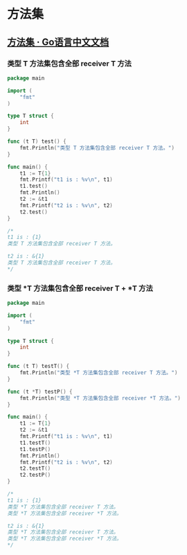 # 方法集

## [方法集 · Go语言中文文档](https://www.topgoer.com/%E6%96%B9%E6%B3%95/%E6%96%B9%E6%B3%95%E9%9B%86.html)

### 类型 T 方法集包含全部 receiver T 方法

```go
package main

import (
	"fmt"
)

type T struct {
	int
}

func (t T) test() {
	fmt.Println("类型 T 方法集包含全部 receiver T 方法。")
}

func main() {
	t1 := T{1}
	fmt.Printf("t1 is : %v\n", t1)
	t1.test()
	fmt.Println()
	t2 := &t1
	fmt.Printf("t2 is : %v\n", t2)
	t2.test()
}

/*
t1 is : {1}
类型 T 方法集包含全部 receiver T 方法。

t2 is : &{1}
类型 T 方法集包含全部 receiver T 方法。
*/


```



### 类型 \*T 方法集包含全部 receiver T + \*T 方法

```go
package main

import (
	"fmt"
)

type T struct {
	int
}

func (t T) testT() {
	fmt.Println("类型 *T 方法集包含全部 receiver T 方法。")
}

func (t *T) testP() {
	fmt.Println("类型 *T 方法集包含全部 receiver *T 方法。")
}

func main() {
	t1 := T{1}
	t2 := &t1
	fmt.Printf("t1 is : %v\n", t1)
	t1.testT()
	t1.testP()
	fmt.Println()
	fmt.Printf("t2 is : %v\n", t2)
	t2.testT()
	t2.testP()
}

/*
t1 is : {1}
类型 *T 方法集包含全部 receiver T 方法。
类型 *T 方法集包含全部 receiver *T 方法。

t2 is : &{1}
类型 *T 方法集包含全部 receiver T 方法。
类型 *T 方法集包含全部 receiver *T 方法。
*/

```

